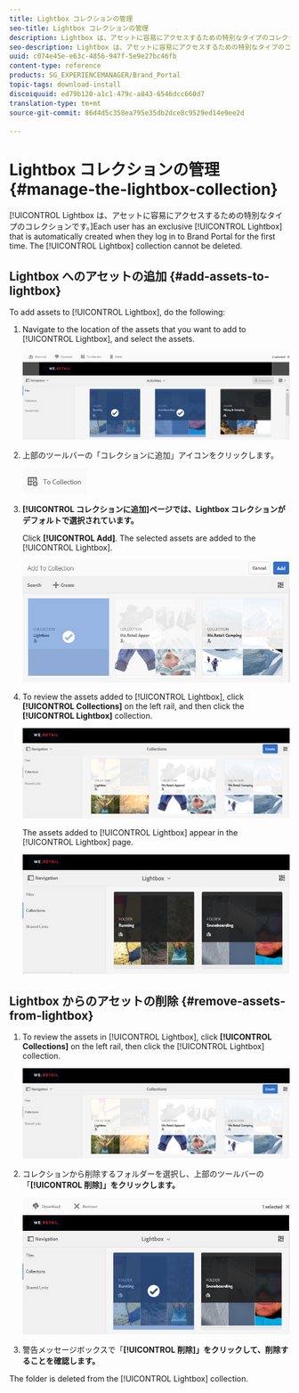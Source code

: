 ```yaml
---
title: Lightbox コレクションの管理
seo-title: Lightbox コレクションの管理
description: Lightbox は、アセットに容易にアクセスするための特別なタイプのコレクションです。Brand Portal に初めてログインすると、各ユーザー専用の Lightbox が自動的に作成されます。Lightbox コレクションは削除できません。
seo-description: Lightbox は、アセットに容易にアクセスするための特別なタイプのコレクションです。Brand Portal に初めてログインすると、各ユーザー専用の Lightbox が自動的に作成されます。Lightbox コレクションは削除できません。
uuid: c074e45e-e63c-4856-947f-5e9e27bc46fb
content-type: reference
products: SG_EXPERIENCEMANAGER/Brand_Portal
topic-tags: download-install
discoiquuid: ed79b120-a1c1-479c-a843-6546dcc660d7
translation-type: tm+mt
source-git-commit: 86d4d5c358ea795e35db2dce8c9529ed14e9ee2d

---
```



# Lightbox コレクションの管理 {#manage-the-lightbox-collection}

[!UICONTROL Lightbox は、アセットに容易にアクセスするための特別なタイプのコレクションです。]Each user has an exclusive [!UICONTROL Lightbox] that is automatically created when they log in to Brand Portal for the first time. The [!UICONTROL Lightbox] collection cannot be deleted.

## Lightbox へのアセットの追加 {#add-assets-to-lightbox}

To add assets to [!UICONTROL Lightbox], do the following:

1. Navigate to the location of the assets that you want to add to [!UICONTROL Lightbox], and select the assets.

   ![](assets/link_sharing_assetselection.png)

1. 上部のツールバーの「コレクションに追加」アイコンをクリックします。

   ![](assets/add_to_collection.png)

1. **[!UICONTROL コレクションに追加]ページでは、Lightbox コレクションがデフォルトで選択されています。**

   Click **[!UICONTROL Add]**. The selected assets are added to the [!UICONTROL Lightbox].

   ![](assets/add_to_collectionlightbox.png)

1. To review the assets added to [!UICONTROL Lightbox], click **[!UICONTROL Collections]** on the left rail, and then click the **[!UICONTROL Lightbox]** collection.

   ![](assets/collections_lightbox.png)

   The assets added to [!UICONTROL Lightbox] appear in the [!UICONTROL Lightbox] page.

   ![](assets/added_to_collectionlightbox.png)

## Lightbox からのアセットの削除 {#remove-assets-from-lightbox}

1. To review the assets in [!UICONTROL Lightbox], click **[!UICONTROL Collections]** on the left rail, then click the [!UICONTROL Lightbox] collection.

   ![](assets/collections_lightbox-1.png)

1. コレクションから削除するフォルダーを選択し、上部のツールバーの「**[!UICONTROL 削除]」をクリックします。**

   ![](assets/collections_lightboxdelete.png)

1. 警告メッセージボックスで「**[!UICONTROL 削除]」をクリックして、削除することを確認します。**

The folder is deleted from the [!UICONTROL Lightbox] collection.
